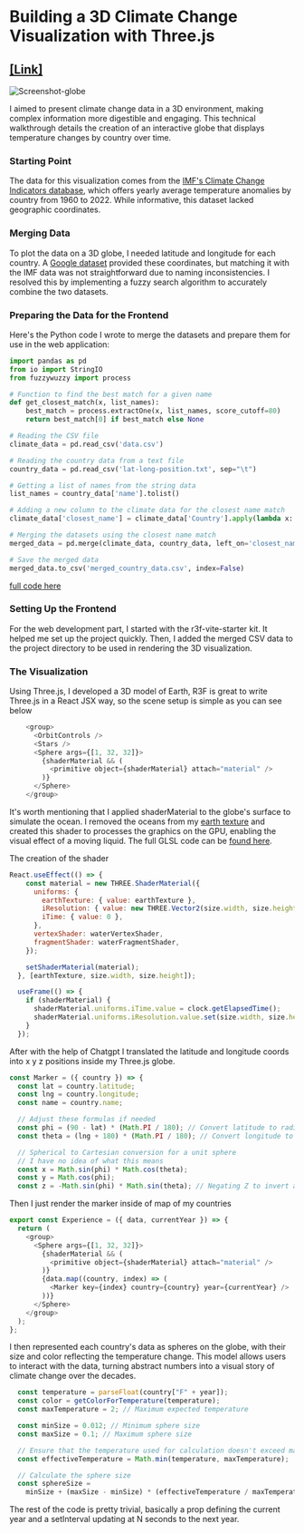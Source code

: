 # Building a 3D Climate Change Visualization with Three.js

## [[Link]](https://felri.github.io/planet-heat-map-timelapse/)

![Screenshot-globe](https://github.com/felri/planet-heat-map-timelapse/assets/56592364/21689ae1-93d9-4086-877b-2cac550346f0)

I aimed to present climate change data in a 3D environment, making complex information more digestible and engaging. This technical walkthrough details the creation of an interactive globe that displays temperature changes by country over time.

### Starting Point
The data for this visualization comes from the [IMF's Climate Change Indicators database](https://climatedata.imf.org/pages/climatechange-data ), which offers yearly average temperature anomalies by country from 1960 to 2022. While informative, this dataset lacked geographic coordinates.

### Merging Data
To plot the data on a 3D globe, I needed latitude and longitude for each country. A [Google dataset](https://developers.google.com/public-data/docs/canonical/countries_csv) provided these coordinates, but matching it with the IMF data was not straightforward due to naming inconsistencies. I resolved this by implementing a fuzzy search algorithm to accurately combine the two datasets.

### Preparing the Data for the Frontend
Here's the Python code I wrote to merge the datasets and prepare them for use in the web application:

```python
import pandas as pd
from io import StringIO
from fuzzywuzzy import process

# Function to find the best match for a given name
def get_closest_match(x, list_names):
    best_match = process.extractOne(x, list_names, score_cutoff=80)
    return best_match[0] if best_match else None

# Reading the CSV file
climate_data = pd.read_csv('data.csv')

# Reading the country data from a text file
country_data = pd.read_csv('lat-long-position.txt', sep="\t")

# Getting a list of names from the string data
list_names = country_data['name'].tolist()

# Adding a new column to the climate data for the closest name match
climate_data['closest_name'] = climate_data['Country'].apply(lambda x: get_closest_match(x, list_names))

# Merging the datasets using the closest name match
merged_data = pd.merge(climate_data, country_data, left_on='closest_name', right_on='name')

# Save the merged data
merged_data.to_csv('merged_country_data.csv', index=False)
```

[full code here](https://github.com/felri/climate-globe-dataset-python-notebook)

### Setting Up the Frontend
For the web development part, I started with the r3f-vite-starter kit. It helped me set up the project quickly. Then, I added the merged CSV data to the project directory to be used in rendering the 3D visualization.

### The Visualization
Using Three.js, I developed a 3D model of Earth, R3F is great to write Three.js in a React JSX way, so the scene setup is simple as you can see below

```js
    <group>
      <OrbitControls />
      <Stars />
      <Sphere args={[1, 32, 32]}>
        {shaderMaterial && (
          <primitive object={shaderMaterial} attach="material" />
        )}
      </Sphere>
    </group>
```

It's worth mentioning that I applied shaderMaterial to the globe's surface to simulate the ocean. I removed the oceans from my [earth texture](https://github.com/felri/planet-heat-map-timelapse/blob/main/public/earth-texture-no-water.png) and created this shader to processes the graphics on the GPU, enabling the visual effect of a moving liquid. The full GLSL code can be [found here](https://github.com/felri/planet-heat-map-timelapse/blob/main/src/components/waterFragment.glsl).

The creation of the shader
```js
React.useEffect(() => {
    const material = new THREE.ShaderMaterial({
      uniforms: {
        earthTexture: { value: earthTexture },
        iResolution: { value: new THREE.Vector2(size.width, size.height) },
        iTime: { value: 0 },
      },
      vertexShader: waterVertexShader,
      fragmentShader: waterFragmentShader,
    });

    setShaderMaterial(material);
  }, [earthTexture, size.width, size.height]);

  useFrame(() => {
    if (shaderMaterial) {
      shaderMaterial.uniforms.iTime.value = clock.getElapsedTime();
      shaderMaterial.uniforms.iResolution.value.set(size.width, size.height);
    }
  });
```

After with the help of Chatgpt I translated the latitude and longitude coords into x y z positions inside my Three.js globe.

```js
const Marker = ({ country }) => {
  const lat = country.latitude;
  const lng = country.longitude;
  const name = country.name;

  // Adjust these formulas if needed
  const phi = (90 - lat) * (Math.PI / 180); // Convert latitude to radians
  const theta = (lng + 180) * (Math.PI / 180); // Convert longitude to radians

  // Spherical to Cartesian conversion for a unit sphere
  // I have no idea of what this means
  const x = Math.sin(phi) * Math.cos(theta);
  const y = Math.cos(phi);
  const z = -Math.sin(phi) * Math.sin(theta); // Negating Z to invert axis
```

Then I just render the marker inside of map of my countries

```js
export const Experience = ({ data, currentYear }) => {
  return (
    <group>
      <Sphere args={[1, 32, 32]}>
        {shaderMaterial && (
          <primitive object={shaderMaterial} attach="material" />
        )}
        {data.map((country, index) => (
          <Marker key={index} country={country} year={currentYear} />
        ))}
      </Sphere>
    </group>
  );
};
```
I  then represented each country's data as spheres on the globe, with their size and color reflecting the temperature change. This model allows users to interact with the data, turning abstract numbers into a visual story of climate change over the decades.

```js
  const temperature = parseFloat(country["F" + year]);
  const color = getColorForTemperature(temperature);
  const maxTemperature = 2; // Maximum expected temperature

  const minSize = 0.012; // Minimum sphere size
  const maxSize = 0.1; // Maximum sphere size

  // Ensure that the temperature used for calculation doesn't exceed maxTemperature
  const effectiveTemperature = Math.min(temperature, maxTemperature);

  // Calculate the sphere size
  const sphereSize =
    minSize + (maxSize - minSize) * (effectiveTemperature / maxTemperature);
```

The rest of the code is pretty trivial, basically a prop defining the current year and a setInterval updating at N seconds to the next year.



